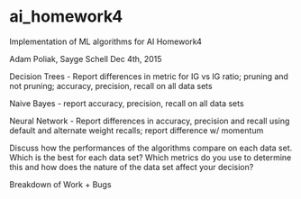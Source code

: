 # ai_homework4
Implementation of ML algorithms for AI Homework4

Adam Poliak, Sayge Schell
Dec 4th, 2015


Decision Trees - Report differences in metric for IG vs IG ratio; pruning and not pruning; accuracy, precision, recall
on all data sets

Naive Bayes - report accuracy, precision, recall on all data sets

Neural Network - Report differences in accuracy, precision and recall using default and alternate weight recalls; report
difference w/ momentum

Discuss how the performances of the algorithms compare on each data set. Which is the best for each data set? Which
metrics do you use to determine this and how does the nature of the data set affect your decision?

Breakdown of Work + Bugs


